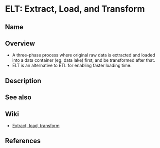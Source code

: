# ELT: Extract, Load, and Transform

## Name

## Overview
- A three-phase process where original raw data is extracted and loaded into a data container (eg. data lake) first, and be transformed after that.
- ELT is an alternative to ETL for enabling faster loading time.

## Description

## See also

## Wiki
- [Extract, load, transform](https://en.wikipedia.org/wiki/Extract,_load,_transform)

## References
